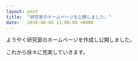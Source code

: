 ```yaml
---
layout: post
title:  "研究室のホームページを公開しました。"
date:   2016-08-05 11:00:00 +0900
---
```

ようやく研究室のホームページを作成し公開しました。

これから徐々に充実していきます。
